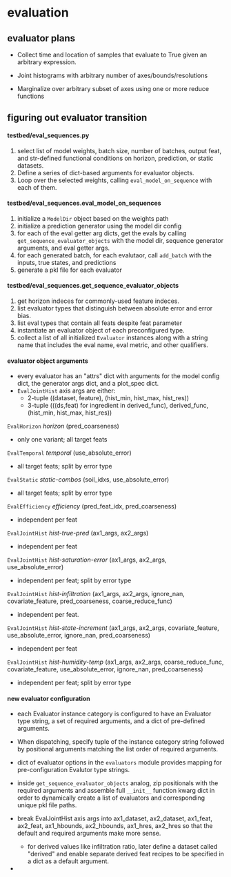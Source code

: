 # evaluation

## evaluator plans

 - Collect time and location of samples that evaluate to True given
   an arbitrary expression.

 - Joint histograms with arbitrary number of axes/bounds/resolutions

 - Marginalize over arbitrary subset of axes using one or more
   reduce functions

## figuring out evaluator transition

#### testbed/eval\_sequences.py

 1. select list of model weights, batch size, number of batches,
    output feat, and str-defined functional conditions on horizon,
    prediction, or static datasets.
 2. Define a series of dict-based arguments for evaluator objects.
 3. Loop over the selected weights, calling `eval_model_on_sequence`
    with each of them.

#### testbed/eval\_sequences.eval\_model\_on\_sequences

 1. initialize a `ModelDir` object based on the weights path
 2. initialize a prediction generator using the model dir config
 3. for each of the eval getter arg dicts, get the evals by calling
    `get_sequence_evaluator_objects` with the model dir, sequence
    generator arguments, and eval getter args.
 4. for each generated batch, for each evalutaor, call `add_batch`
    with the inputs, true states, and predictions
 5. generate a pkl file for each evaluator

#### testbed/eval\_sequences.get\_sequence\_evaluator\_objects

 1. get horizon indeces for commonly-used feature indeces.
 2. list evaluator types that distinguish between absolute error
    and error bias.
 3. list eval types that contain all feats despite feat parameter
 4. instantiate an evaluator object of each preconfigured type.
 5. collect a list of all initialized `Evaluator` instances along
    with a string name that includes the eval name, eval metric, and
    other qualifiers.

#### evaluator object arguments

 - every evaluator has an "attrs" dict with arguments for the model
   config dict, the generator args dict, and a plot\_spec dict.
 - `EvalJointHist` axis args are either:
    - 2-tuple ((dataset, feature), (hist\_min, hist\_max, hist\_res))
    - 3-tuple (((ds,feat) for ingredient in derived\_func),
               derived\_func, (hist\_min, hist\_max, hist\_res))

`EvalHorizon` *horizon* (pred\_coarseness)

 - only one variant; all target feats

`EvalTemporal` *temporal* (use\_absolute\_error)

 - all target feats; split by error type

`EvalStatic` *static-combos* (soil\_idxs, use\_absolute\_error)

 - all target feats; split by error type

`EvalEfficiency` *efficiency* (pred\_feat\_idx, pred\_coarseness)

 - independent per feat

`EvalJointHist` *hist-true-pred* (ax1\_args, ax2\_args)

 - independent per feat

`EvalJointHist` *hist-saturation-error* (ax1\_args, ax2\_args,
use\_absolute\_error)

 - independent per feat; split by error type

`EvalJointHist` *hist-infiltration* (ax1\_args, ax2\_args,
ignore\_nan, covariate\_feature, pred\_coarseness,
coarse\_reduce\_func)

 - independent per feat.

`EvalJointHist` *hist-state-increment* (ax1\_args, ax2\_args,
covariate\_feature, use\_absolute\_error, ignore\_nan,
pred\_coarseness)

 - independent per feat

`EvalJointHist` *hist-humidity-temp* (ax1\_args, ax2\_args,
coarse\_reduce\_func, covariate\_feature, use\_absolute\_error,
ignore\_nan, pred\_coarseness)

 - independent per feat; split by error type

#### new evaluator configuration

 - each Evaluator instance category is configured to have an
   Evaluator type string, a set of required arguments, and a dict of
   pre-defined arguments.

 - When dispatching, specify tuple of the instance category string
   followed by positional arguments matching the list order of
   required arguments.

 - dict of evaluator options in the `evaluators` module provides
   mapping for pre-configuration Evalutor type strings.

 - inside `get_sequence_evaluator_objects` analog, zip positionals
   with the required arguments and assemble full `__init__` function
   kwarg dict in order to dynamically create a list of evaluators
   and corresponding unique pkl file paths.

 - break EvalJointHist axis args into ax1\_dataset, ax2\_dataset, ax1\_feat,
   ax2\_feat, ax1\_hbounds, ax2\_hbounds, ax1\_hres, ax2\_hres so that the
   default and required arguments make more sense.
    - for derived values like infiltration ratio, later define a dataset called
      "derived" and enable separate derived feat recipes to be specified in a
      dict as a default argument.

 -
